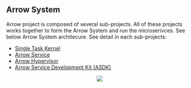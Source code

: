 ## Arrow System
Arrow project is composed of several sub-projects. All of these projects works together to form the Arrow System and run the microserivces. See below Arrow System architecure. See detail in each sub-projects:
- [Single Task Kernel](https://github.com/Walnux/ALinux)
- [Arrow Service](https://github.com/Walnux/arrowd)
- [Arrow Hypervisor](https://github.com/Walnux/ArrowH)
- [Arrow Service Development Kit (ASDK)](https://github.com/Walnux/Atools/tree/master/ASDK)


<p align="center">
  <img src="https://github.com/Walnux/Arrow_Documents/blob/master/images/ArrowSystem.jpg">
</p> 
